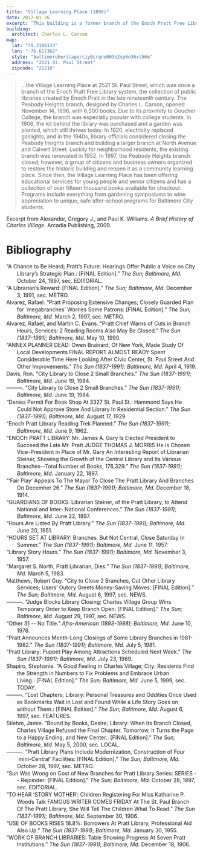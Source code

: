 ```yaml
---
title: "Village Learning Place (1896)"
date: 2017-01-26
excerpt: "This building is a former branch of the Enoch Pratt Free Library that is currently used as the nonprofit Village Learning Place."
building:
  architect: Charles L. Carson
map:
  lat: "39.3186133"
  lon: "-76.617362"
  style: "baltimoreheritage/ciy0crqno003o2sp6o36xl56m"
  address: "2521 St. Paul Street"
  zipcode: "21218"
---
```


>...the Village Learning Place at 2521 St. Paul Street, which was once a branch of the Enoch Pratt Free Library system, the collection of public libraries created by Enoch Pratt in the late nineteenth century. The Peabody Heights branch, designed by Charles L. Carson, opened November 14, 1896, with 6,500 books. Due to its proximity to Goucher College, the branch was especially popular with college students. In 1906, the lot behind the library was purchased and a garden was planted, which still thrives today. In 1920, electricity replaced gaslights, and in the 1940s, library officials considered closing the Peabody Heights branch and building a larger branch at North Avenue and Calvert Street. Luckily for neighborhood residents, the existing branch was renovated in 1952.
>In 1997, the Peabody Heights branch closed; however, a group of citizens and business owners organized to restore the historic building and reopen it as a community learning place. Since then, the Village Learning Place has been offering educational services for young people and senior citizens and has a collection of over fifteen thousand books available for checkout. Programs include everything from gardening symposiums to wine appreciation to unique, safe after-school programs for Baltimore City students.

Excerpt from Alexander, Gregory J., and Paul K. Williams. _A Brief History of Charles Village_. Arcadia Publishing, 2009.

# Bibliography

<div class="csl-bib-body" style="line-height: 1.35; padding-left: 2em; text-indent:-2em;">
  <div class="csl-entry">“A Chance to Be Heard; Pratt’s Future: Hearings Offer Public a Voice on City Library’s Strategic Plan.:&nbsp;[FINAL Edition].” <i>The Sun; Baltimore, Md.</i> October 24, 1997, sec. EDITORIAL.</div>
  <span class="Z3988" title="url_ver=Z39.88-2004&amp;ctx_ver=Z39.88-2004&amp;rfr_id=info%3Asid%2Fzotero.org%3A2&amp;rft_val_fmt=info%3Aofi%2Ffmt%3Akev%3Amtx%3Adc&amp;rft.type=newspaperArticle&amp;rft.title=A%20chance%20to%20be%20heard%3B%20Pratt's%20future%3A%20Hearings%20offer%20public%20a%20voice%20on%20city%20library's%20strategic%20plan.%3A%C2%A0%5BFINAL%20Edition%5D&amp;rft.source=The%20Sun%3B%20Baltimore%2C%20Md.&amp;rft.rights=(Copyright%201997%20%40%20The%20Baltimore%20Sun%20Company)&amp;rft.description=THE%20FIGHT%20over%20closing%20the%20Pratt%20Library's%20St.%20Paul%20Street%20branch%20occurred%20because%20the%20public%20had%20no%20input.%20Pratt%20officials%20made%20a%20decision%20to%20shutter%20the%20St.%20Paul%20and%20Morrell%20Park%20branches%20after%20the%20Pratt's%20budget%20was%20cut.%20Other%20closings%20are%20possible%20if%20the%20Pratt%20proceeds%20with%20a%20strategic%20plan%20it%20has%20been%20developing.%20But%20the%20public%20must%20have%20a%20say%20in%20what%20happens.%0ALast%20year%2C%20Mayor%20Kurt%20L.%20Schmoke%20tried%20to%20talk%20the%20Pratt%20into%20closing%20a%20third%20of%20its%2028%20branches%20to%20save%20money.%20The%20Hampden%2C%20Roland%20Park%2C%20Highlandtown%2C%20St.%20Paul%2C%20Morrell%20Park%20and%20Clifton%20Park%20branches%20were%20mentioned%20by%20the%20mayor%2C%20who%20suggested%20building%20a%20large%20branch%20on%20the%20Poly-Western%20campus.&amp;rft.identifier=http%3A%2F%2Fsearch.proquest.com%2Fbaltimoresun%2Fdocview%2F407004429%2Fabstract%2FED7A6E7ABC594856PQ%2F7&amp;rft.date=1997-10-24&amp;rft.pages=24.A&amp;rft.issn=19308965&amp;rft.language=English"></span>
  <div class="csl-entry">“A Librarian’s Reward:&nbsp;[FINAL Edition].” <i>The Sun; Baltimore, Md.</i> December 3, 1991, sec. METRO.</div>
  <span class="Z3988" title="url_ver=Z39.88-2004&amp;ctx_ver=Z39.88-2004&amp;rfr_id=info%3Asid%2Fzotero.org%3A2&amp;rft_val_fmt=info%3Aofi%2Ffmt%3Akev%3Amtx%3Adc&amp;rft.type=newspaperArticle&amp;rft.title=A%20librarian's%20reward%3A%C2%A0%5BFINAL%20Edition%5D&amp;rft.source=The%20Sun%3B%20Baltimore%2C%20Md.&amp;rft.rights=(Copyright%201991%20%40%20The%20Baltimore%20Sun%20Company)&amp;rft.description=PHOTO%3B%20Children%20from%20Margaret%20Brent%20Elementary%20School%20surround%20Theresa%20Edmonds%2C%20a%20librarian%20at%20the%20St.&amp;rft.identifier=http%3A%2F%2Fsearch.proquest.com%2Fbaltimoresun%2Fdocview%2F406716395%2FED7A6E7ABC594856PQ%2F17&amp;rft.date=1991-12-03&amp;rft.pages=1D&amp;rft.issn=19308965&amp;rft.language=English"></span>
  <div class="csl-entry">Alvarez, Rafael. “Pratt Proposing Extensive Changes; Closely Guarded Plan for `megabranches’ Worries Some Patrons:&nbsp;[FINAL Edition].” <i>The Sun; Baltimore, Md.</i> March 2, 1997, sec. METRO.</div>
  <span class="Z3988" title="url_ver=Z39.88-2004&amp;ctx_ver=Z39.88-2004&amp;rfr_id=info%3Asid%2Fzotero.org%3A2&amp;rft_val_fmt=info%3Aofi%2Ffmt%3Akev%3Amtx%3Adc&amp;rft.type=newspaperArticle&amp;rft.title=Pratt%20proposing%20extensive%20changes%3B%20Closely%20guarded%20plan%20for%20%60megabranches'%20worries%20some%20patrons%3A%C2%A0%5BFINAL%20Edition%5D&amp;rft.source=The%20Sun%3B%20Baltimore%2C%20Md.&amp;rft.rights=(Copyright%201997%20%40%20The%20Baltimore%20Sun%20Company)&amp;rft.description=%22And%20then%20we'll%20present%20it%20to%20the%20public%20and%20hope%20there%20will%20be%20a%20lot%20of%20discussion.%22%20The%20Pratt%20board%20has%20the%20final%20say%20on%20the%20plan.%20Already%2C%20some%20patrons%20are%20apprehensive%20about%20what%20the%20closely%20guarded%20plan%20may%20bring%2C%20with%20one%20longtime%20Pratt%20critic%20filing%20a%20complaint%20with%20the%20attorney%20general%20that%20the%20public%20library%20is%20making%20policy%20decisions%20in%20private.%0A%5BJane%20Shipley%5D%2C%20whose%20children%20have%20grown%20up%20walking%20to%20the%20St.%20Paul%20Street%20branch%20in%20Charles%20Village%2C%20can't%20accept%20the%20thought%20that%20any%20%5BPratt%5D%20branch%20will%20close%20for%20any%20reason.%20With%20her%20old%20ally%20David%20Yaffe%20--%20with%20whom%20she%20has%20stormed%20many%20a%20library%20board%20meeting%2C%20including%20the%20one%20last%20month%20--%20Shipley%20has%20tried%20in%20vain%20to%20find%20out%20exactly%20which%20of%20the%20old%20branches%20will%20fall%20to%20make%20way%20for%20the%20new.%0APratt%20officials%20dismiss%20Shipley%20as%20an%20agitator%20who%20doesn't%20represent%20a%20larger%20public%20that%20filled%20out%205%2C000%20user's%20surveys%20and%20attended%20at%20least%20two%20public%20forums%20on%20the%20subject.%20With%20Shipley%20at%20last%20month's%20board%20meeting%20was%20Mary%20Landry%2C%20city%20resident%2C%20head%20librarian%20at%20Dundalk%20Community%20College%20and%20a%20member%20of%20Shipley's%20Coalition%20for%20the%20Pratt%20group.&amp;rft.identifier=http%3A%2F%2Fsearch.proquest.com%2Fbaltimoresun%2Fdocview%2F406961293%2Fabstract%2FED7A6E7ABC594856PQ%2F13&amp;rft.aufirst=Rafael&amp;rft.aulast=Alvarez&amp;rft.au=Rafael%20Alvarez&amp;rft.date=1997-03-02&amp;rft.pages=1B&amp;rft.issn=19308965&amp;rft.language=English"></span>
  <div class="csl-entry">Alvarez, Rafael, and Martin C. Evans. “Pratt Chief Warns of Cuts in Branch Hours, Services:&nbsp;2 Reading Rooms Also May Be Closed.” <i>The Sun (1837-1991); Baltimore, Md.</i> May 10, 1990.</div>
  <span class="Z3988" title="url_ver=Z39.88-2004&amp;ctx_ver=Z39.88-2004&amp;rfr_id=info%3Asid%2Fzotero.org%3A2&amp;rft_val_fmt=info%3Aofi%2Ffmt%3Akev%3Amtx%3Adc&amp;rft.type=newspaperArticle&amp;rft.title=Pratt%20chief%20warns%20of%20cuts%20in%20branch%20hours%2C%20services%3A%C2%A02%20reading%20rooms%20also%20may%20be%20closed&amp;rft.source=The%20Sun%20(1837-1991)%3B%20Baltimore%2C%20Md.&amp;rft.rights=Copyright%20The%20Tribune%20Company%20May%2010%2C%201990&amp;rft.description=The%20Enoch%20Pratt%20Free%20Library%20will%20be%20forced%20to%20close%20two%20reading%20rooms%20and%20substantially%20reduce%20operating%20hours%20at%2018%20neighborhood%20branches%20throughout%20Baltimore%20this%20summer%20because%20of%20the%20tight%20municipal%20budget%20proposed%20by%20Mayor%20Kurt%20L.%20Schmoke%2C%20the%20library%20director%20told...&amp;rft.identifier=http%3A%2F%2Fsearch.proquest.com%2Fhnpbaltimoresun%2Fdocview%2F1734277352%2Fabstract%2FB158CA2AC5E94B37PQ%2F29&amp;rft.aufirst=Rafael&amp;rft.aulast=Alvarez&amp;rft.au=Rafael%20Alvarez&amp;rft.au=Martin%20C.%20Evans&amp;rft.date=1990-05-10&amp;rft.pages=1%E2%80%932&amp;rft.language=English"></span>
  <div class="csl-entry">“ANNEX PLANNER DEAD:&nbsp;Owen Brainard, Of New York, Made Study Of Local Developments FINAL REPORT ALMOST READY Spent Considerable Time Here Looking After Civic Center, St. Paul Street And Other Improvements.” <i>The Sun (1837-1991); Baltimore, Md.</i> April 4, 1919.</div>
  <span class="Z3988" title="url_ver=Z39.88-2004&amp;ctx_ver=Z39.88-2004&amp;rfr_id=info%3Asid%2Fzotero.org%3A2&amp;rft_val_fmt=info%3Aofi%2Ffmt%3Akev%3Amtx%3Adc&amp;rft.type=newspaperArticle&amp;rft.title=ANNEX%20PLANNER%20DEAD%3A%C2%A0Owen%20Brainard%2C%20Of%20New%20York%2C%20Made%20Study%20Of%20Local%20Developments%20FINAL%20REPORT%20ALMOST%20READY%20Spent%20Considerable%20Time%20Here%20Looking%20After%20Civic%20Center%2C%20St.%20Paul%20Street%20And%20Other%20Improvements&amp;rft.source=The%20Sun%20(1837-1991)%3B%20Baltimore%2C%20Md.&amp;rft.rights=Copyright%20The%20Tribune%20Company%20Apr%204%2C%201919&amp;rft.description=Owen%20Brainard%2C%20a%20member%20of%20the%20Sim%20of%20Carrere%20%26%20Hastings%2C%20New%20lork%2C%20employed%20by%20Mayor%20Preston%20as%20the%20'city's%20experts%20in%20planning%20the%20development%20of%20the%20new%20Annex%20and%20the%20waterfront%2C%20died%20suddenly%20last%20Wednesday%20night.%20Mr.%20Brainard%20looked%20after%20the%20engineering%20features%20of%20his%20firm's%20work%20in%20Baltimore%2C...&amp;rft.identifier=http%3A%2F%2Fsearch.proquest.com%2Fhnpbaltimoresun%2Fdocview%2F537015709%2Fabstract%2F66D25FE4BE9A4021PQ%2F15&amp;rft.date=1919-04-04&amp;rft.pages=5&amp;rft.language=ENG"></span>
  <div class="csl-entry">Davis, Ron. “City Library to Close 2 Small Branches.” <i>The Sun (1837-1991); Baltimore, Md.</i> June 19, 1984.</div>
  <span class="Z3988" title="url_ver=Z39.88-2004&amp;ctx_ver=Z39.88-2004&amp;rfr_id=info%3Asid%2Fzotero.org%3A2&amp;rft_val_fmt=info%3Aofi%2Ffmt%3Akev%3Amtx%3Adc&amp;rft.type=newspaperArticle&amp;rft.title=City%20library%20to%20close%202%20small%20branches&amp;rft.source=The%20Sun%20(1837-1991)%3B%20Baltimore%2C%20Md.&amp;rft.rights=Copyright%20The%20Tribune%20Company%20Jun%2019%2C%201984&amp;rft.description=The%20Enoch%20Pratt%20Free%20Library%20next%20month%20will%20close%20two%20small%20branches%20located%20within%20the%20Kirk%20and%20Reservoir%20Hill%20multi-purpose%20centers%20and%20discontinue%20one%20of%20its%20three%20bookmobiles%20because%20of%20limited%20funds%2C%20the%20director%20said%20yesterday.&amp;rft.identifier=http%3A%2F%2Fsearch.proquest.com%2Fhnpbaltimoresun%2Fdocview%2F536627065%2Fabstract%2FB158CA2AC5E94B37PQ%2F10&amp;rft.aufirst=Ron&amp;rft.aulast=Davis&amp;rft.au=Ron%20Davis&amp;rft.date=1984-06-19&amp;rft.pages=D2&amp;rft.language=ENG"></span>
  <div class="csl-entry">———. “City Library to Close 2 Small Branches.” <i>The Sun (1837-1991); Baltimore, Md.</i> June 19, 1984.</div>
  <span class="Z3988" title="url_ver=Z39.88-2004&amp;ctx_ver=Z39.88-2004&amp;rfr_id=info%3Asid%2Fzotero.org%3A2&amp;rft_val_fmt=info%3Aofi%2Ffmt%3Akev%3Amtx%3Adc&amp;rft.type=newspaperArticle&amp;rft.title=City%20library%20to%20close%202%20small%20branches&amp;rft.source=The%20Sun%20(1837-1991)%3B%20Baltimore%2C%20Md.&amp;rft.rights=Copyright%20The%20Tribune%20Company%20Jun%2019%2C%201984&amp;rft.description=The%20Enoch%20Pratt%20Free%20Library%20next%20month%20will%20close%20two%20small%20branches%20located%20within%20the%20Kirk%20and%20Reservoir%20Hill%20multi-purpose%20centers%20and%20discontinue%20one%20of%20its%20three%20bookmobiles%20because%20of%20limited%20funds%2C%20the%20director%20said%20yesterday.&amp;rft.identifier=http%3A%2F%2Fsearch.proquest.com%2Fhnpbaltimoresun%2Fdocview%2F536627065%2Fabstract%2FB158CA2AC5E94B37PQ%2F10&amp;rft.aufirst=Ron&amp;rft.aulast=Davis&amp;rft.au=Ron%20Davis&amp;rft.date=1984-06-19&amp;rft.pages=D2&amp;rft.language=ENG"></span>
  <div class="csl-entry">“Denies Permit For Book Shop At 3327 St. Paul St.:&nbsp;Hammond Says He Could Not Approve Store And Library In Residential Section.” <i>The Sun (1837-1991); Baltimore, Md.</i> August 17, 1929.</div>
  <span class="Z3988" title="url_ver=Z39.88-2004&amp;ctx_ver=Z39.88-2004&amp;rfr_id=info%3Asid%2Fzotero.org%3A2&amp;rft_val_fmt=info%3Aofi%2Ffmt%3Akev%3Amtx%3Adc&amp;rft.type=newspaperArticle&amp;rft.title=Denies%20Permit%20For%20Book%20Shop%20At%203327%20St.%20Paul%20St.%3A%C2%A0Hammond%20Says%20He%20Could%20Not%20Approve%20Store%20And%20Library%20In%20Residential%20Section&amp;rft.source=The%20Sun%20(1837-1991)%3B%20Baltimore%2C%20Md.&amp;rft.rights=Copyright%20The%20Tribune%20Company%20Aug%2017%2C%201929&amp;rft.identifier=http%3A%2F%2Fsearch.proquest.com%2Fhnpbaltimoresun%2Fdocview%2F543486518%2Fcitation%2FFA206190111645BDPQ%2F3&amp;rft.date=1929-08-17&amp;rft.pages=3&amp;rft.language=ENG"></span>
  <div class="csl-entry">“Enoch Pratt Library Reading Trek Planned.” <i>The Sun (1837-1991); Baltimore, Md.</i> June 9, 1962.</div>
  <span class="Z3988" title="url_ver=Z39.88-2004&amp;ctx_ver=Z39.88-2004&amp;rfr_id=info%3Asid%2Fzotero.org%3A2&amp;rft_val_fmt=info%3Aofi%2Ffmt%3Akev%3Amtx%3Adc&amp;rft.type=newspaperArticle&amp;rft.title=Enoch%20Pratt%20Library%20Reading%20Trek%20Planned&amp;rft.source=The%20Sun%20(1837-1991)%3B%20Baltimore%2C%20Md.&amp;rft.rights=Copyright%20The%20Tribune%20Company%20Jun%209%2C%201962&amp;rft.description=STALKING%20wild%20animals%20through%20the%20jungle%20on%20a%20safari%20will%20keep%20Baltimore's%20boys%20and%20girls%20on%20a%20reading%20trek%20during%20the%20next%20six%20weeks%20at%20various%20Enoch%20Pratt%20Free%20Library%20agencies.&amp;rft.identifier=http%3A%2F%2Fsearch.proquest.com%2Fhnpbaltimoresun%2Fdocview%2F542466632%2Fabstract%2FB158CA2AC5E94B37PQ%2F93&amp;rft.date=1962-06-09&amp;rft.pages=8&amp;rft.language=ENG"></span>
  <div class="csl-entry">“ENOCH PRATT LIBRARY:&nbsp;Mr. James A. Gary Is Elected President to Succeed the Late Mr. Pratt JUDGE THOMAS J. MORRIS He Is Chosen Vice-President in Place of Mr. Gary An Interesting Report of Librarian Steiner, Showing the Growth of the Central Library and Its Various Branches--Total Number of Books, 176,329.” <i>The Sun (1837-1991); Baltimore, Md.</i> January 22, 1897.</div>
  <span class="Z3988" title="url_ver=Z39.88-2004&amp;ctx_ver=Z39.88-2004&amp;rfr_id=info%3Asid%2Fzotero.org%3A2&amp;rft_val_fmt=info%3Aofi%2Ffmt%3Akev%3Amtx%3Adc&amp;rft.type=newspaperArticle&amp;rft.title=ENOCH%20PRATT%20LIBRARY%3A%C2%A0Mr.%20James%20A.%20Gary%20Is%20Elected%20President%20to%20Succeed%20the%20Late%20Mr.%20Pratt%20JUDGE%20THOMAS%20J.%20MORRIS%20He%20Is%20Chosen%20Vice-President%20in%20Place%20of%20Mr.%20Gary%20An%20Interesting%20Report%20of%20Librarian%20Steiner%2C%20Showing%20the%20Growth%20of%20the%20Central%20Library%20and%20Its%20Various%20Branches--Total%20Number%20of%20Books%2C%20176%2C329&amp;rft.source=The%20Sun%20(1837-1991)%3B%20Baltimore%2C%20Md.&amp;rft.rights=Copyright%20The%20Tribune%20Company%20Jan%2022%2C%201897&amp;rft.description=Mr.%20James%20A.%20Gary%20was%20selected%20yesterday%20to%20succeed%20the%20late%20Enoch%20Praft%20as%20president%20of%20the%20board%20of%20trustees%20of%20the%20public%20library%20which%20Mr.%20Pratt%20founded.&amp;rft.identifier=http%3A%2F%2Fsearch.proquest.com%2Fhnpbaltimoresun%2Fdocview%2F535766778%2Fabstract%2F615B82855669492EPQ%2F14&amp;rft.date=1897-01-22&amp;rft.pages=8&amp;rft.language=ENG"></span>
  <div class="csl-entry">“‘Fair Play’ Appeals To The Mayor To Close The Pratt Library And Branches On Decemher 26.” <i>The Sun (1837-1991); Baltimore, Md.</i> December 18, 1914.</div>
  <span class="Z3988" title="url_ver=Z39.88-2004&amp;ctx_ver=Z39.88-2004&amp;rfr_id=info%3Asid%2Fzotero.org%3A2&amp;rft_val_fmt=info%3Aofi%2Ffmt%3Akev%3Amtx%3Adc&amp;rft.type=newspaperArticle&amp;rft.title=%22Fair%20Play%22%20Appeals%20To%20The%20Mayor%20To%20Close%20The%20Pratt%20Library%20And%20Branches%20On%20Decemher%2026&amp;rft.source=The%20Sun%20(1837-1991)%3B%20Baltimore%2C%20Md.&amp;rft.rights=Copyright%20The%20Tribune%20Company%20Dec%2018%2C%201914&amp;rft.identifier=http%3A%2F%2Fsearch.proquest.com%2Fhnpbaltimoresun%2Fdocview%2F535002886%2Fcitation%2FA4A854157A454076PQ%2F29&amp;rft.date=1914-12-18&amp;rft.pages=6&amp;rft.language=ENG"></span>
  <div class="csl-entry">“GUARDIANS OF BOOKS:&nbsp;Librarian Steiner, of the Pratt Library, to Attend National and Inter- National Conferences.” <i>The Sun (1837-1991); Baltimore, Md.</i> June 22, 1897.</div>
  <span class="Z3988" title="url_ver=Z39.88-2004&amp;ctx_ver=Z39.88-2004&amp;rfr_id=info%3Asid%2Fzotero.org%3A2&amp;rft_val_fmt=info%3Aofi%2Ffmt%3Akev%3Amtx%3Adc&amp;rft.type=newspaperArticle&amp;rft.title=GUARDIANS%20OF%20BOOKS%3A%C2%A0Librarian%20Steiner%2C%20of%20the%20Pratt%20Library%2C%20to%20Attend%20National%20and%20Inter-%20national%20Conferences&amp;rft.source=The%20Sun%20(1837-1991)%3B%20Baltimore%2C%20Md.&amp;rft.rights=Copyright%20The%20Tribune%20Company%20Jun%2022%2C%201897&amp;rft.description=Dr.%20Bornard%20C.%20Stetner%2C%20librarian%20of%20tho%20Enooh%20Pratt%20Free%20Library%2C%20stated%20yesterday%20to%20tho%20library%20trustees%2C%20wbo%20held%20tholr%20quar-%20tery%20meeting%20In%20tho%20afternoon%20at%20the%20Central%20Library%2C%20that%20ho%20had%20made%20arrnngetnents%20to%20uttend%20tbe%20second%20international%20conference%20of%20librarians%2C%20which%20Is%20to%20tako%20place%20In%20Lon-%20don%20from%20Juiy%20li%20to%2017.%20Permission%20to%20be%20absent...&amp;rft.identifier=http%3A%2F%2Fsearch.proquest.com%2Fhnpbaltimoresun%2Fdocview%2F535834068%2Fabstract%2FA4A854157A454076PQ%2F27&amp;rft.date=1897-06-22&amp;rft.pages=10&amp;rft.language=ENG"></span>
  <div class="csl-entry">“Hours Are Listed By Pratt Library.” <i>The Sun (1837-1991); Baltimore, Md.</i> June 20, 1951.</div>
  <span class="Z3988" title="url_ver=Z39.88-2004&amp;ctx_ver=Z39.88-2004&amp;rfr_id=info%3Asid%2Fzotero.org%3A2&amp;rft_val_fmt=info%3Aofi%2Ffmt%3Akev%3Amtx%3Adc&amp;rft.type=newspaperArticle&amp;rft.title=Hours%20Are%20Listed%20By%20Pratt%20Library&amp;rft.source=The%20Sun%20(1837-1991)%3B%20Baltimore%2C%20Md.&amp;rft.rights=Copyright%20The%20Tribune%20Company%20Jun%2020%2C%201951&amp;rft.description=The%20Enoch%20Pratt%20Free%20Library's%20summer%20schedule%20was%20announced%20yesterday%20by%20Emerson%20Greenaway%2C%20director.&amp;rft.identifier=http%3A%2F%2Fsearch.proquest.com%2Fhnpbaltimoresun%2Fdocview%2F541827220%2Fabstract%2FA4A854157A454076PQ%2F7&amp;rft.date=1951-06-20&amp;rft.pages=9&amp;rft.language=ENG"></span>
  <div class="csl-entry">“HOURS SET AT LIBRARY:&nbsp;Branches, But Not Central, Close Saturday In Summer.” <i>The Sun (1837-1991); Baltimore, Md.</i> June 11, 1957.</div>
  <span class="Z3988" title="url_ver=Z39.88-2004&amp;ctx_ver=Z39.88-2004&amp;rfr_id=info%3Asid%2Fzotero.org%3A2&amp;rft_val_fmt=info%3Aofi%2Ffmt%3Akev%3Amtx%3Adc&amp;rft.type=newspaperArticle&amp;rft.title=HOURS%20SET%20AT%20LIBRARY%3A%C2%A0Branches%2C%20But%20Not%20Central%2C%20Close%20Saturday%20In%20Summer&amp;rft.source=The%20Sun%20(1837-1991)%3B%20Baltimore%2C%20Md.&amp;rft.rights=Copyright%20The%20Tribune%20Company%20Jun%2011%2C%201957&amp;rft.description=All%20branches%2C%20but%20not%20the%20main%20building%2C%20of%20the%20Enoch%20Pratt%20Free%20Library%20will%20close%20Saturdays%20during%20the%20summer%20months%2C%20Miss%20Amy%20Winslow%2C%20library%20director%2C%20announced%20yesterday.&amp;rft.identifier=http%3A%2F%2Fsearch.proquest.com%2Fhnpbaltimoresun%2Fdocview%2F540838642%2Fabstract%2FB158CA2AC5E94B37PQ%2F4&amp;rft.date=1957-06-11&amp;rft.pages=10&amp;rft.language=ENG"></span>
  <div class="csl-entry">“Library Story Hours.” <i>The Sun (1837-1991); Baltimore, Md.</i> November 3, 1957.</div>
  <span class="Z3988" title="url_ver=Z39.88-2004&amp;ctx_ver=Z39.88-2004&amp;rfr_id=info%3Asid%2Fzotero.org%3A2&amp;rft_val_fmt=info%3Aofi%2Ffmt%3Akev%3Amtx%3Adc&amp;rft.type=newspaperArticle&amp;rft.title=Library%20Story%20Hours&amp;rft.source=The%20Sun%20(1837-1991)%3B%20Baltimore%2C%20Md.&amp;rft.rights=Copyright%20The%20Tribune%20Company%20Nov%203%2C%201957&amp;rft.description=...&amp;rft.identifier=http%3A%2F%2Fsearch.proquest.com%2Fhnpbaltimoresun%2Fdocview%2F536079066%2Fabstract%2FB158CA2AC5E94B37PQ%2F18&amp;rft.date=1957-11-03&amp;rft.pages=A27&amp;rft.language=ENG"></span>
  <div class="csl-entry">“Margaret S. North, Pratt Librarian, Dies.” <i>The Sun (1837-1991); Baltimore, Md.</i> March 5, 1983.</div>
  <span class="Z3988" title="url_ver=Z39.88-2004&amp;ctx_ver=Z39.88-2004&amp;rfr_id=info%3Asid%2Fzotero.org%3A2&amp;rft_val_fmt=info%3Aofi%2Ffmt%3Akev%3Amtx%3Adc&amp;rft.type=newspaperArticle&amp;rft.title=Margaret%20S.%20North%2C%20Pratt%20librarian%2C%20dies&amp;rft.source=The%20Sun%20(1837-1991)%3B%20Baltimore%2C%20Md.&amp;rft.rights=Copyright%20The%20Tribune%20Company%20Mar%205%2C%201983&amp;rft.description=A%20memorial%20service%20for%20Margaret%20Spencer%20North%2C%20the%20retired%20director%20of%20the%20St.%20Paul%20street%20branch%20of%20the%20Enoch%20Pratt%20Free%20Library%2C%20will%20be%20held%20at%2011%20a.m.%20Monday%20at%20St.%20David's%20Church%2C%20Roland%20avenue%20and%20Oakdale%20road.&amp;rft.identifier=http%3A%2F%2Fsearch.proquest.com%2Fhnpbaltimoresun%2Fdocview%2F537830625%2Fabstract%2F66D25FE4BE9A4021PQ%2F14&amp;rft.date=1983-03-05&amp;rft.pages=C3&amp;rft.language=ENG"></span>
  <div class="csl-entry">Matthews, Robert Guy. “City to Close 2 Branches, Cut Other Library Services; Users’ Outcry Greets Money-Saving Moves:&nbsp;[FINAL Edition].” <i>The Sun; Baltimore, Md.</i> August 6, 1997, sec. NEWS.</div>
  <span class="Z3988" title="url_ver=Z39.88-2004&amp;ctx_ver=Z39.88-2004&amp;rfr_id=info%3Asid%2Fzotero.org%3A2&amp;rft_val_fmt=info%3Aofi%2Ffmt%3Akev%3Amtx%3Adc&amp;rft.type=newspaperArticle&amp;rft.title=City%20to%20close%202%20branches%2C%20cut%20other%20library%20services%3B%20Users'%20outcry%20greets%20money-saving%20moves%3A%C2%A0%5BFINAL%20Edition%5D&amp;rft.source=The%20Sun%3B%20Baltimore%2C%20Md.&amp;rft.rights=(Copyright%201997%20%40%20The%20Baltimore%20Sun%20Company)&amp;rft.identifier=http%3A%2F%2Fsearch.proquest.com%2Fbaltimoresun%2Fdocview%2F406994378%2Fcitation%2FED7A6E7ABC594856PQ%2F2&amp;rft.aufirst=Robert%20Guy&amp;rft.aulast=Matthews&amp;rft.au=Robert%20Guy%20Matthews&amp;rft.date=1997-08-06&amp;rft.pages=1.A&amp;rft.issn=19308965&amp;rft.language=English"></span>
  <div class="csl-entry">———. “Judge Blocks Library Closing; Charles Village Group Wins Temporary Order to Keep Branch Open:&nbsp;[FINAL Edition].” <i>The Sun; Baltimore, Md.</i> August 29, 1997, sec. NEWS.</div>
  <span class="Z3988" title="url_ver=Z39.88-2004&amp;ctx_ver=Z39.88-2004&amp;rfr_id=info%3Asid%2Fzotero.org%3A2&amp;rft_val_fmt=info%3Aofi%2Ffmt%3Akev%3Amtx%3Adc&amp;rft.type=newspaperArticle&amp;rft.title=Judge%20blocks%20library%20closing%3B%20Charles%20Village%20group%20wins%20temporary%20order%20to%20keep%20branch%20open%3A%C2%A0%5BFINAL%20Edition%5D&amp;rft.source=The%20Sun%3B%20Baltimore%2C%20Md.&amp;rft.rights=(Copyright%201997%20%40%20The%20Baltimore%20Sun%20Company)&amp;rft.description=In%20an%20article%20about%20a%20temporary%20injunction%20halting%20the%20closing%20of%20the%20St.%20Paul%20Street%20branch%20of%20the%20Pratt%20Library%2C%20The%20Sun%20incorrectly%20reported%20that%20the%20judge%20who%20made%20the%20decision%20said%20he%20is%20a%20member%20of%20the%20Friends%20of%20the%20St.%20Paul%20Branch%2C%20the%20group%20that%20requested%20the%20injunction.%20In%20fact%2C%20Circuit%20Judge%20John%20Carroll%20Byrnes%20is%20a%20member%20of%20the%20Friends%20of%20the%20Enoch%20Pratt%20Library.%0AA%20powerful%20Baltimore%20neighborhood%20has%20blocked%20the%20closing%20of%20its%20library%20branch%20after%20a%20judge%20issued%20a%20temporary%20injunction%20yesterday%20against%20the%20Pratt%20library%20board%20--%20an%20unprecedented%20move%20that%20could%20stir%20other%20city%20neighborhoods%20to%20follow%20suit.%0AAfter%20Carla%20D.%20Hayden%2C%20director%20of%20the%20Enoch%20Pratt%20Free%20Library%2C%20announced%20earlier%20this%20month%20that%20the%20St.%20Paul%20Street%20library%20would%20close%20because%20of%20budget%20cuts%2C%20Charles%20Village%20launched%20a%20sophisticated%20public%20campaign%20of%20protests%20and%20political%20pressure%20to%20reverse%20the%20decision.&amp;rft.identifier=http%3A%2F%2Fsearch.proquest.com%2Fbaltimoresun%2Fdocview%2F406983397%2Fabstract%2FED7A6E7ABC594856PQ%2F1&amp;rft.aufirst=Robert%20Guy&amp;rft.aulast=Matthews&amp;rft.au=Robert%20Guy%20Matthews&amp;rft.date=1997-08-29&amp;rft.pages=1.A&amp;rft.issn=19308965&amp;rft.language=English"></span>
  <div class="csl-entry">“Other 31 -- No Title.” <i>Afro-American (1893-1988); Baltimore, Md.</i> June 10, 1978.</div>
  <span class="Z3988" title="url_ver=Z39.88-2004&amp;ctx_ver=Z39.88-2004&amp;rfr_id=info%3Asid%2Fzotero.org%3A2&amp;rft_val_fmt=info%3Aofi%2Ffmt%3Akev%3Amtx%3Adc&amp;rft.type=newspaperArticle&amp;rft.title=Other%2031%20--%20No%20Title&amp;rft.source=Afro-American%20(1893-1988)%3B%20Baltimore%2C%20Md.&amp;rft.rights=Copyright%20Afro%20-%20American%20Company%20of%20Baltimore%20City%20Jun%2010%2C%201978&amp;rft.identifier=http%3A%2F%2Fsearch.proquest.com%2Fhnpbaltimoreafricanamerican%2Fdocview%2F532633623%2Fcitation%2F5EF89D487F6E4ABAPQ%2F2&amp;rft.date=1978-06-10&amp;rft.pages=29&amp;rft.language=English"></span>
  <div class="csl-entry">“Pratt Announces Month-Long Closings of Some Library Branches in 1981-1982.” <i>The Sun (1837-1991); Baltimore, Md.</i> July 5, 1981.</div>
  <span class="Z3988" title="url_ver=Z39.88-2004&amp;ctx_ver=Z39.88-2004&amp;rfr_id=info%3Asid%2Fzotero.org%3A2&amp;rft_val_fmt=info%3Aofi%2Ffmt%3Akev%3Amtx%3Adc&amp;rft.type=newspaperArticle&amp;rft.title=Pratt%20announces%20month-long%20closings%20of%20some%20library%20branches%20in%201981-1982&amp;rft.source=The%20Sun%20(1837-1991)%3B%20Baltimore%2C%20Md.&amp;rft.rights=Copyright%20The%20Tribune%20Company%20Jul%205%2C%201981&amp;rft.description=Because%20of%20budgetary%20limitations%2C%20the%20Enoch%20Pratt%20Free%20Libary%20will%20close%20some%20branch%20libraries%20for%20periods%20of%20a%20month.%20The%20schedule%20through%20June%2030%2C%201982%3A&amp;rft.identifier=http%3A%2F%2Fsearch.proquest.com%2Fhnpbaltimoresun%2Fdocview%2F535907279%2Fabstract%2FB158CA2AC5E94B37PQ%2F7&amp;rft.date=1981-07-05&amp;rft.pages=D12&amp;rft.language=ENG"></span>
  <div class="csl-entry">“Pratt Library:&nbsp;Puppet Play Among Attractions Scheduled Next Week.” <i>The Sun (1837-1991); Baltimore, Md.</i> July 23, 1969.</div>
  <span class="Z3988" title="url_ver=Z39.88-2004&amp;ctx_ver=Z39.88-2004&amp;rfr_id=info%3Asid%2Fzotero.org%3A2&amp;rft_val_fmt=info%3Aofi%2Ffmt%3Akev%3Amtx%3Adc&amp;rft.type=newspaperArticle&amp;rft.title=Pratt%20Library%3A%C2%A0Puppet%20Play%20Among%20Attractions%20Scheduled%20Next%20Week&amp;rft.source=The%20Sun%20(1837-1991)%3B%20Baltimore%2C%20Md.&amp;rft.rights=Copyright%20The%20Tribune%20Company%20Jul%2023%2C%201969&amp;rft.description=NEXT%20week's%20calendar%20of%20events%20at%20the%20Enoch%20Pratt%20Free%20Library%20includes%20a%20selection%20of%20movies%20for%20adults%2C%20teen-agers%20and%20children%3B%20performances%20of%20a%20ten-minute%20puppet%20play%2C%20and%20a%20variety%20of%20other%20programs%20for%20library%20patrons...&amp;rft.identifier=http%3A%2F%2Fsearch.proquest.com%2Fhnpbaltimoresun%2Fdocview%2F539122000%2Fabstract%2FB158CA2AC5E94B37PQ%2F28&amp;rft.date=1969-07-23&amp;rft.pages=B4&amp;rft.language=ENG"></span>
  <div class="csl-entry">Shapiro, Stephanie. “A Good Feeling in Charles Village; City: Residents Find the Strength in Numbers to Fix Problems and Embrace Urban Living.:&nbsp;[FINAL Edition].” <i>The Sun; Baltimore, Md.</i> June 5, 1999, sec. TODAY.</div>
  <span class="Z3988" title="url_ver=Z39.88-2004&amp;ctx_ver=Z39.88-2004&amp;rfr_id=info%3Asid%2Fzotero.org%3A2&amp;rft_val_fmt=info%3Aofi%2Ffmt%3Akev%3Amtx%3Adc&amp;rft.type=newspaperArticle&amp;rft.title=A%20good%20feeling%20in%20Charles%20Village%3B%20City%3A%20Residents%20find%20the%20strength%20in%20numbers%20to%20fix%20problems%20and%20embrace%20urban%20living.%3A%C2%A0%5BFINAL%20Edition%5D&amp;rft.source=The%20Sun%3B%20Baltimore%2C%20Md.&amp;rft.rights=(Copyright%201999%20%40%20The%20Baltimore%20Sun%20Company)&amp;rft.description=Clara%20King%20moved%20across%20the%20country%20to%20live%20in%20Baltimore%2C%20and%20has%20found%20her%20calling%20as%20a%20community%20activist%20in%20South%20Charles%20Village.%0AHalle%20Van%20der%20Gaag%20first%20lived%20in%20Charles%20Village%20as%20a%20Goucher%20College%20student%2C%20and%20now%2C%20the%20mother%20of%20two%20young%20children%20is%20determined%20to%20make%20her%20community%20a%20magnet%20for%20other%20parents.%0AThe%20festival%2C%20dedicated%20to%20the%20children%20of%20Charles%20Village%2C%20is%20a%20two-day%20party%20featuring%20a%20zany%20parade%2C%20run%2C%20games%2C%20garden%20walk%2C%20an%20overnight%20Urban%20Campout%2C%20crafts%20and%20music.%20It%20is%20also%20a%20reflection%20of%20faith%20in%20the%20community%2C%20says%20filmmaker%20Steve%20Yeager%2C%20who%20grew%20up%20in%20Charles%20Village%20and%20bought%20a%20home%20there%20three%20years%20ago.&amp;rft.identifier=http%3A%2F%2Fsearch.proquest.com%2Fbaltimoresun%2Fdocview%2F406432847%2Fabstract%2FED7A6E7ABC594856PQ%2F16&amp;rft.aufirst=Stephanie&amp;rft.aulast=Shapiro&amp;rft.au=Stephanie%20Shapiro&amp;rft.date=1999-06-05&amp;rft.pages=1E&amp;rft.issn=19308965&amp;rft.language=English"></span>
  <div class="csl-entry">———. “Lost Chapters; Library: Personal Treasures and Oddities Once Used as Bookmarks Wait in Lost and Found While a Life Story Goes on without Them.:&nbsp;[FINAL Edition].” <i>The Sun; Baltimore, Md.</i> August 6, 1997, sec. FEATURES.</div>
  <span class="Z3988" title="url_ver=Z39.88-2004&amp;ctx_ver=Z39.88-2004&amp;rfr_id=info%3Asid%2Fzotero.org%3A2&amp;rft_val_fmt=info%3Aofi%2Ffmt%3Akev%3Amtx%3Adc&amp;rft.type=newspaperArticle&amp;rft.title=Lost%20chapters%3B%20Library%3A%20Personal%20treasures%20and%20oddities%20once%20used%20as%20bookmarks%20wait%20in%20lost%20and%20found%20while%20a%20life%20story%20goes%20on%20without%20them.%3A%C2%A0%5BFINAL%20Edition%5D&amp;rft.source=The%20Sun%3B%20Baltimore%2C%20Md.&amp;rft.rights=(Copyright%201997%20%40%20The%20Baltimore%20Sun%20Company)&amp;rft.identifier=http%3A%2F%2Fsearch.proquest.com%2Fbaltimoresun%2Fdocview%2F406990400%2Fcitation%2FED7A6E7ABC594856PQ%2F29&amp;rft.aufirst=Stephanie&amp;rft.aulast=Shapiro&amp;rft.au=Stephanie%20Shapiro&amp;rft.date=1997-08-06&amp;rft.pages=1.E&amp;rft.issn=19308965&amp;rft.language=English"></span>
  <div class="csl-entry">Stiehm, Jamie. “Bound by Books, Desire; Library: When Its Branch Closed, Charles Village Refused the Final Chapter. Tomorrow, It Turns the Page to a Happy Ending, and New Center.:&nbsp;[FINAL Edition].” <i>The Sun; Baltimore, Md.</i> May 5, 2000, sec. LOCAL.</div>
  <span class="Z3988" title="url_ver=Z39.88-2004&amp;ctx_ver=Z39.88-2004&amp;rfr_id=info%3Asid%2Fzotero.org%3A2&amp;rft_val_fmt=info%3Aofi%2Ffmt%3Akev%3Amtx%3Adc&amp;rft.type=newspaperArticle&amp;rft.title=Bound%20by%20books%2C%20desire%3B%20Library%3A%20When%20its%20branch%20closed%2C%20Charles%20Village%20refused%20the%20final%20chapter.%20Tomorrow%2C%20it%20turns%20the%20page%20to%20a%20happy%20ending%2C%20and%20new%20center.%3A%C2%A0%5BFINAL%20Edition%5D&amp;rft.source=The%20Sun%3B%20Baltimore%2C%20Md.&amp;rft.rights=(Copyright%202000%20%40%20The%20Baltimore%20Sun%20Company)&amp;rft.description=The%20sprightly%20parade%20of%20children%20passed%20library%20books%20to%20one%20another%20out%20on%20St.%20Paul%20Street%20into%20the%20brick%20Victorian%20library.%0AMore%20than%20a%20century%20after%20philanthropist%20Enoch%20Pratt%20endowed%20the%20building%20in%201896%2C%20the%20%22book%20brigade%22%20took%20place%20to%20prepare%20the%20renovated%20gingerbread-house%20building%20for%20a%20purpose%20befitting%20its%20noble%20beginnings%3A%20the%20official%20opening%20tomorrow%20of%20the%20Village%20Learning%20Place%2C%20a%20reconfiguration%20offering%20free%20Internet%20access%2C%20an%20after-school%20playroom%2C%20a%20self-help%20section%20and%20a%20coffee%20bar.%0AWatching%20the%20parade%2C%20Viola%20Berry%2C%2088%2C%20beamed%20as%20her%20great-%20granddaughter%20Miona%20Taylor%2C%206%2C%20took%20part%2C%20hoping%20to%20see%20a%20Winnie-the-%20Pooh%20book%20pass%20her%20way.%20%22We%20were%20wishing%20for%20stuff%2C%22%20said%20Miona%2C%20a%20first-grader%20at%20nearby%20Dallas%20F.%20Nicholas%20Elementary%20School%2C%20one%20of%20four%20schools%20within%20walking%20distance%20of%20the%206%2C000-square-foot%20library%20building.&amp;rft.identifier=http%3A%2F%2Fsearch.proquest.com%2Fbaltimoresun%2Fdocview%2F406458846%2Fabstract%2FED7A6E7ABC594856PQ%2F8&amp;rft.aufirst=Jamie&amp;rft.aulast=Stiehm&amp;rft.au=Jamie%20Stiehm&amp;rft.date=2000-05-05&amp;rft.pages=1B&amp;rft.issn=19308965&amp;rft.language=English"></span>
  <div class="csl-entry">———. “Pratt Library Plans Include Modernization, Construction of Four `mini-Central’ Facilities:&nbsp;[FINAL Edition].” <i>The Sun; Baltimore, Md.</i> October 28, 1997, sec. METRO.</div>
  <span class="Z3988" title="url_ver=Z39.88-2004&amp;ctx_ver=Z39.88-2004&amp;rfr_id=info%3Asid%2Fzotero.org%3A2&amp;rft_val_fmt=info%3Aofi%2Ffmt%3Akev%3Amtx%3Adc&amp;rft.type=newspaperArticle&amp;rft.title=Pratt%20library%20plans%20include%20modernization%2C%20construction%20of%20four%20%60mini-central'%20facilities%3A%C2%A0%5BFINAL%20Edition%5D&amp;rft.source=The%20Sun%3B%20Baltimore%2C%20Md.&amp;rft.rights=(Copyright%201997%20%40%20The%20Baltimore%20Sun%20Company)&amp;rft.description=Enoch%20Pratt%20Free%20Library%20officials%20presented%20more%20details%20of%20an%20ambitious%20modernization%20plan%20called%20the%20%22facilities%20and%20services%20initiative%22%20at%20a%20sparsely%20attended%20public%20forum%20last%20night%20at%20Messiah%20Lutheran%20Church%20in%20Canton.%0AThe%20main%20features%20of%20the%2010-year%20plan%20are%20the%20construction%20of%20four%20%22mini-central%22%20libraries%20and%20renovation%20of%20most%20of%20the%2026%20branches%2C%20all%20at%20an%20estimated%20cost%20of%20%2445%20million%2C%20officials%20said.%0A%22This%20city%20is%20overdue%20for%20new%20%7Blibrary%7D%20construction%2C%22%20said%20Carla%20D.%20Hayden%2C%20director%20of%20the%20Pratt.%20%22It's%20overdue%20for%20regional%20libraries%2C%20change%20and%20renewal.%20And%20every%20decade%20is%20different%20in%20library%20design.%22&amp;rft.identifier=http%3A%2F%2Fsearch.proquest.com%2Fbaltimoresun%2Fdocview%2F406996112%2Fabstract%2FED7A6E7ABC594856PQ%2F6&amp;rft.aufirst=Jamie&amp;rft.aulast=Stiehm&amp;rft.au=Jamie%20Stiehm&amp;rft.date=1997-10-28&amp;rft.pages=3.B&amp;rft.issn=19308965&amp;rft.language=English"></span>
  <div class="csl-entry">“Sun Was Wrong on Cost of New Branches for Pratt Library Series: SERIES -- Rejoinder:&nbsp;[FINAL Edition].” <i>The Sun; Baltimore, Md.</i> October 28, 1997, sec. EDITORIAL.</div>
  <span class="Z3988" title="url_ver=Z39.88-2004&amp;ctx_ver=Z39.88-2004&amp;rfr_id=info%3Asid%2Fzotero.org%3A2&amp;rft_val_fmt=info%3Aofi%2Ffmt%3Akev%3Amtx%3Adc&amp;rft.type=newspaperArticle&amp;rft.title=Sun%20was%20wrong%20on%20cost%20of%20new%20branches%20for%20Pratt%20library%20Series%3A%20SERIES%20--%20Rejoinder%3A%C2%A0%5BFINAL%20Edition%5D&amp;rft.source=The%20Sun%3B%20Baltimore%2C%20Md.&amp;rft.rights=(Copyright%201997%20%40%20The%20Baltimore%20Sun%20Company)&amp;rft.description=First%2C%20let%20me%20thank%20The%20Sun%20for%20printing%20the%20dates%20and%20locations%20of%20the%20public%20forums%20to%20discuss%20the%20Enoch%20Pratt%20Free%20Library's%20Facilities%20and%20Services%20Initiative.%0AI%20reiterate%20your%20invitation%20to%20any%20and%20all%20with%20an%20interest%20in%20the%20library%20and%20its%20long-range%20plans%20to%20come%2C%20listen%2C%20and%20be%20heard.%0AUnfortunately%2C%20your%20Oct.%2025%20editorial%20(%22A%20chance%20to%20be%20heard%22)%20misstated%20important%20facts%20that%20influence%20the%20public's%20understanding%20and%20potential%20support%20for%20an%20initiative%20that%20will%20ensure%20that%20the%20Pratt%20Library%20remains%20a%20source%20of%20information%20and%20inspiration%20for%20Baltimoreans%20in%20the%20coming%20quarter-century.&amp;rft.identifier=http%3A%2F%2Fsearch.proquest.com%2Fbaltimoresun%2Fdocview%2F406994496%2Fabstract%2FED7A6E7ABC594856PQ%2F5&amp;rft.date=1997-10-28&amp;rft.pages=12.A&amp;rft.issn=19308965&amp;rft.language=English"></span>
  <div class="csl-entry">“TO HEAR ‘STORY MOTHER’:&nbsp;Children Registering For Miss Katharine P. Woods Talk FAMOUS WRITER COMES FRIDAY At The St. Paul Branch Of The Pratt Library, She Will Tell The Children What To Read.” <i>The Sun (1837-1991); Baltimore, Md.</i> September 30, 1906.</div>
  <span class="Z3988" title="url_ver=Z39.88-2004&amp;ctx_ver=Z39.88-2004&amp;rfr_id=info%3Asid%2Fzotero.org%3A2&amp;rft_val_fmt=info%3Aofi%2Ffmt%3Akev%3Amtx%3Adc&amp;rft.type=newspaperArticle&amp;rft.title=TO%20HEAR%20%22STORY%20MOTHER%22%3A%C2%A0Children%20Registering%20For%20Miss%20Katharine%20P.%20Woods%20Talk%20FAMOUS%20WRITER%20COMES%20FRIDAY%20At%20The%20St.%20Paul%20Branch%20Of%20The%20Pratt%20Library%2C%20She%20Will%20Tell%20The%20Children%20What%20To%20Read&amp;rft.source=The%20Sun%20(1837-1991)%3B%20Baltimore%2C%20Md.&amp;rft.rights=Copyright%20The%20Tribune%20Company%20Sep%2030%2C%201906&amp;rft.description=The%20children%20who%20attend%20Pratt%20Library%2C%20No.%206%2C%20St.%20Paul%20street%2C%20near%20Twenty-sixth%20street%2C%20are%20simply%20on%20tiptoe%20with%20anticipation%20concerning%20a%20mysterious%20announcement%20that%20has%20appeared%20upon%20the%20reading%20room%20bulletin%20board.&amp;rft.identifier=http%3A%2F%2Fsearch.proquest.com%2Fhnpbaltimoresun%2Fdocview%2F537235527%2Fabstract%2F66D25FE4BE9A4021PQ%2F1&amp;rft.date=1906-09-30&amp;rft.pages=20&amp;rft.language=ENG"></span>
  <div class="csl-entry">“USE OF BOOKS RISES 18.8%:&nbsp;Borrowers At Pratt Library, Professional Aid Also Up.” <i>The Sun (1837-1991); Baltimore, Md.</i> January 30, 1955.</div>
  <span class="Z3988" title="url_ver=Z39.88-2004&amp;ctx_ver=Z39.88-2004&amp;rfr_id=info%3Asid%2Fzotero.org%3A2&amp;rft_val_fmt=info%3Aofi%2Ffmt%3Akev%3Amtx%3Adc&amp;rft.type=newspaperArticle&amp;rft.title=USE%20OF%20BOOKS%20RISES%2018.8%25%3A%C2%A0Borrowers%20At%20Pratt%20Library%2C%20Professional%20Aid%20Also%20Up&amp;rft.source=The%20Sun%20(1837-1991)%3B%20Baltimore%2C%20Md.&amp;rft.rights=Copyright%20The%20Tribune%20Company%20Jan%2030%2C%201955&amp;rft.description=The%20Enoch%20Pratt%20Free%20Library's%20circulation%20of%20books%20over%20the%20period%20of%201947-1954%20increased%20from%202%2C889%2C717%20to%203%2C434%2C886%2C%20an%20increase%20of%2018.8%20per%20cent%2C%20according%20to%20a%20report%20to%20the%20library's%20trustees%20from%20Amy%20Winslow%2C%20director.&amp;rft.identifier=http%3A%2F%2Fsearch.proquest.com%2Fhnpbaltimoresun%2Fdocview%2F541622495%2Fabstract%2FB60EEA96B574352PQ%2F1&amp;rft.date=1955-01-30&amp;rft.pages=20&amp;rft.language=ENG"></span>
  <div class="csl-entry">“WORK OF BRANCH LIBRARIES:&nbsp;Table Showing Progress At Seven Pratt Institutions.” <i>The Sun (1837-1991); Baltimore, Md.</i> December 18, 1906.</div>
  <span class="Z3988" title="url_ver=Z39.88-2004&amp;ctx_ver=Z39.88-2004&amp;rfr_id=info%3Asid%2Fzotero.org%3A2&amp;rft_val_fmt=info%3Aofi%2Ffmt%3Akev%3Amtx%3Adc&amp;rft.type=newspaperArticle&amp;rft.title=WORK%20OF%20BRANCH%20LIBRARIES%3A%C2%A0Table%20Showing%20Progress%20At%20Seven%20Pratt%20Institutions&amp;rft.source=The%20Sun%20(1837-1991)%3B%20Baltimore%2C%20Md.&amp;rft.rights=Copyright%20The%20Tribune%20Company%20Dec%2018%2C%201906&amp;rft.description=Dr.%20Bernard%20C.%20Steiner%2C%20librarian%20of%20the%20Enoch%20Pratt%20Free%20Library%2C%20has%20had%20statistics%20showing%20the%20comparative%20circulations%20at%20the%20different%20branch%20libraries%2C%20which%20are%20of%20particular%20interest%20at%20this%20time%2C%20in%20view%20of%20Mr.%20Carnegie's%20recent%20offer%20to%20the%20city%20of%20%24500%2C000%20to%20build%2020%20such%20branches.&amp;rft.identifier=http%3A%2F%2Fsearch.proquest.com%2Fhnpbaltimoresun%2Fdocview%2F537289358%2Fabstract%2FB158CA2AC5E94B37PQ%2F49&amp;rft.date=1906-12-18&amp;rft.pages=12&amp;rft.language=ENG"></span>
</div>
